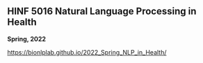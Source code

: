 ## HINF 5016 Natural Language Processing in Health

**Spring, 2022**

https://bionlplab.github.io/2022_Spring_NLP_in_Health/
